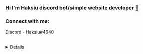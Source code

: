 ### Hi I'm Haksiu discord bot/simple website developer 👋


### Connect with me:
Discord - Haksiu#4640

<br />


<details>
  GitHub Stats:

  <img align="left" alt="Haksiu GitHub Stats" src="https://github-readme-stats.vercel.app/api?username=Haksiu" />

</details>